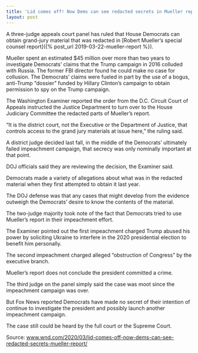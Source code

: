 ```yaml
---
title: 'Lid comes off! Now Dems can see redacted secrets in Mueller report'
layout: post
---
```


A three-judge appeals court panel has ruled that House Democrats can obtain grand-jury material that was redacted in [Robert Mueller’s special counsel report]({% post_url 2019-03-22-mueller-report %}).

Mueller spent an estimated $45 million over more than two years to investigate Democrats’ claims that the Trump campaign in 2016 colluded with Russia. The former FBI director found he could make no case for collusion. The Democrats’ claims were fueled in part by the use of a bogus, anti-Trump “dossier” funded by Hillary Clinton’s campaign to obtain permission to spy on the Trump campaign.

The Washington Examiner reported the order from the D.C. Circuit Court of Appeals instructed the Justice Department to turn over to the House Judiciary Committee the redacted parts of Mueller’s report.

“It is the district court, not the Executive or the Department of Justice, that controls access to the grand jury materials at issue here,” the ruling said.

A district judge decided last fall, in the middle of the Democrats’ ultimately failed impeachment campaign, that secrecy was only nominally important at that point.

DOJ officials said they are reviewing the decision, the Examiner said.

Democrats made a variety of allegations about what was in the redacted material when they first attempted to obtain it last year.

The DOJ defense was that any cases that might develop from the evidence outweigh the Democrats’ desire to know the contents of the material.

The two-judge majority took note of the fact that Democrats tried to use Mueller’s report in their impeachment effort.

The Examiner pointed out the first impeachment charged Trump abused his power by soliciting Ukraine to interfere in the 2020 presidential election to benefit him personally.

The second impeachment charged alleged “obstruction of Congress” by the executive branch.

Mueller’s report does not conclude the president committed a crime.

The third judge on the panel simply said the case was moot since the impeachment campaign was over.

But Fox News reported Democrats have made no secret of their intention of continue to investigate the president and possibly launch another impeachment campaign.

The case still could be heard by the full court or the Supreme Court.

Source: www.wnd.com/2020/03/lid-comes-off-now-dems-can-see-redacted-secrets-mueller-report/
